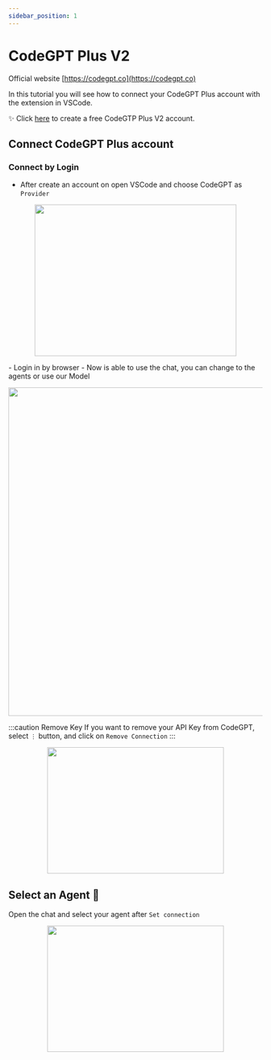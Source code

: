 ```yaml
---
sidebar_position: 1
---
```


# CodeGPT Plus V2

Official website [https://codegpt.co](https://codegpt.co)

In this tutorial you will see how to connect your CodeGPT Plus account with the extension in VSCode.

✨ Click [here](https://app.codegpt.co/en) to create a free CodeGTP Plus V2 account.

## Connect CodeGPT Plus account

### Connect by Login

- After create an account on open VSCode and choose CodeGPT as `Provider`

<p align="center">
      <img width="400" height="300" src="https://github.com/davila7/code-gpt-docs/assets/37567214/ad889330-514c-4261-9aef-7a5e453e7169" />
</p>
- Login in by browser
- Now is able to use the chat, you can change to the agents or use our Model

<p align="center">
      <img width="750" height="650" src="https://github.com/davila7/code-gpt-docs/assets/37567214/6ee66517-f87f-4180-8fa4-d2384bbede25
" />
</p>

:::caution Remove Key
If you want to remove your API Key from CodeGPT, select `⋮` button, and click on `Remove Connection`
:::

<p align="center">
      <img width="350" height="250" src="https://github.com/davila7/code-gpt-docs/assets/37567214/7a786f2e-f65d-4862-a1f7-61b705ff1cd5" />
</p>

## Select an Agent 🤖
Open the chat and select your agent after `Set connection`

<p align="center">
      <img width="350" height="250" src="https://github.com/davila7/code-gpt-docs/assets/37567214/774ca6a0-4e00-4e3f-b001-51c834dc5ecf" />
</p>





